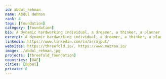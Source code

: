 ```yaml
---
id: abdul_rehman
name: Abdul Rehman
rank: 4
tags: [foundation]
category: [foundation]
bio: A dynamic hardworking individual, a dreamer, a thinker, a planner, an explorer. Never an idle day! Over 8 years of industrial experience in Telecom - IT Management and opensource technologies, particularly Telecom/VoIP, Networks, IT Systems and Support, Systems Engineering and Servers Administration. In 13 years of my technology career, never ever I have come across an IT company that has such an exciting and thrilling mission and vision about the digital future of our planet. Most IT companies out there revolve around a few apps and their infrastructure, overall very limited in how they can innovate and make a difference to the technology globally. ThreeFold is the first company that I have seen in my 13 years that has a powerful idea that can potentially reshape our digital future. This is a movement, not a profitable business. I strongly believe that the idea of a responsible, secure and a decentralized INTERNET is going to take off soon and Threefold is going to be the pioneer of it.
excerpt: A dynamic hardworking individual, a dreamer, a thinker, a planner, an explorer.
linkedin: https://www.linkedin.com/in/arrajput/
websites: https://threefold.io/, https://www.mazraa.io/
image: ./abdul_rehman.jpg
projects: [threefold_foundation]
countries: [UAE]
cities: [Dubai]
private: 0
---
```


